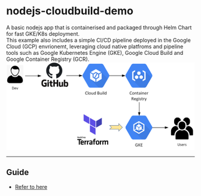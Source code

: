# nodejs-cloudbuild-demo
A basic nodejs app that is containerised and packaged through Helm Chart for fast GKE/K8s deployment.  
This example also includes a simple CI/CD pipeline deployed in the Google Cloud (GCP) envrionemt, leveraging cloud native platfroms and pipeline tools such as Google Kubernetes Engine (GKE),  Google Cloud Build and Google Container Registry (GCR).
<img src="images/cloudbuild-gke.png" width = "800">

---
## Guide
- [Refer to here](https://route179.wordpress.com/2020/06/09/create-a-ci-cd-pipeline-with-gke-gcr-and-cloud-build/)